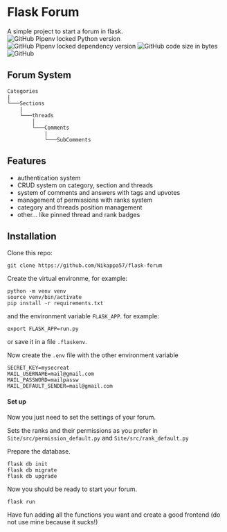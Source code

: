 # Flask Forum
A simple project to start a forum in flask.
![GitHub Pipenv locked Python version](https://img.shields.io/github/pipenv/locked/python-version/nikappa57/flask-forum?style=for-the-badge) ![GitHub Pipenv locked dependency version](https://img.shields.io/github/pipenv/locked/dependency-version/nikappa57/flask-forum/flask?style=for-the-badge) ![GitHub code size in bytes](https://img.shields.io/github/languages/code-size/nikappa57/flask-forum?style=for-the-badge) ![GitHub](https://img.shields.io/github/license/Nikappa57/flask-forum?style=for-the-badge) 
## Forum System
```
Categories 
|
└───Sections
    |
    └───threads
        │
        └───Comments
            |
            └───SubComments

```

## Features
- authentication system
- CRUD system on category, section and threads
- system of comments and answers with tags and upvotes
- management of permissions with ranks system
- category and threads position management
- other... like pinned thread and rank badges

## Installation

Clone this repo:
```console
git clone https://github.com/Nikappa57/flask-forum
```

Create the virtual environme,
for example:
```
python -m venv venv
source venv/bin/activate
pip install -r requirements.txt
```

and the environment variable `FLASK_APP`.
for example:
```console
export FLASK_APP=run.py
```
or save it in a file `.flaskenv`.


Now create the `.env` file with the other environment variable
```plaintext
SECRET_KEY=mysecreat
MAIL_USERNAME=mail@gmail.com
MAIL_PASSWORD=mailpassw
MAIL_DEFAULT_SENDER=mail@gmail.com
```

#### Set up
Now you just need to set the settings of your forum.

Sets the ranks and their permissions as you prefer in `Site/src/permission_default.py` and `Site/src/rank_default.py`

Prepare the database.
```
flask db init
flask db migrate
flask db upgrade
```

Now you should be ready to start your forum.
```console
flask run
```
 
Have fun adding all the functions you want and create a good frontend (do not use mine because it sucks!)